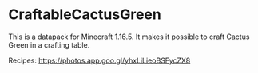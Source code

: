 # CraftableCactusGreen
This is a datapack for Minecraft 1.16.5.
It makes it possible to craft Cactus Green in a crafting table.

Recipes: https://photos.app.goo.gl/yhxLiLieoBSFycZX8
